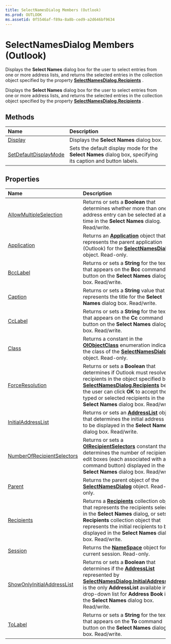 ```yaml
---
title: SelectNamesDialog Members (Outlook)
ms.prod: OUTLOOK
ms.assetid: 0f5546af-f89a-8a8b-ced9-a2d646bf9634
---
```



# SelectNamesDialog Members (Outlook)
Displays the  **Select Names** dialog box for the user to select entries from one or more address lists, and returns the selected entries in the collection object specified by the property **[SelectNamesDialog.Recipients](selectnamesdialog-recipients-property-outlook.md)** .

Displays the  **Select Names** dialog box for the user to select entries from one or more address lists, and returns the selected entries in the collection object specified by the property **[SelectNamesDialog.Recipients](selectnamesdialog-recipients-property-outlook.md)** .


## Methods



|**Name**|**Description**|
|:-----|:-----|
|[Display](selectnamesdialog-display-method-outlook.md)|Displays the  **Select Names** dialog box.|
|[SetDefaultDisplayMode](selectnamesdialog-setdefaultdisplaymode-method-outlook.md)|Sets the default display mode for the  **Select Names** dialog box, specifying its caption and button labels.|

## Properties



|**Name**|**Description**|
|:-----|:-----|
|[AllowMultipleSelection](selectnamesdialog-allowmultipleselection-property-outlook.md)|Returns or sets a  **Boolean** that determines whether more than one address entry can be selected at a time in the **Select Names** dialog. Read/write.|
|[Application](selectnamesdialog-application-property-outlook.md)|Returns an  **[Application](application-object-outlook.md)** object that represents the parent application (Outlook) for the **[SelectNamesDialog](selectnamesdialog-object-outlook.md)** object. Read-only.|
|[BccLabel](selectnamesdialog-bcclabel-property-outlook.md)|Returns or sets a  **String** for the text that appears on the **Bcc** command button on the **Select Names** dialog box. Read/write.|
|[Caption](selectnamesdialog-caption-property-outlook.md)|Returns or sets a  **String** value that represents the title for the **Select Names** dialog box. Read/write.|
|[CcLabel](selectnamesdialog-cclabel-property-outlook.md)|Returns or sets a  **String** for the text that appears on the **Cc** command button on the **Select Names** dialog box. Read/write.|
|[Class](selectnamesdialog-class-property-outlook.md)|Returns a constant in the  **[OlObjectClass](olobjectclass-enumeration-outlook.md)** enumeration indicating the class of the **[SelectNamesDialog](selectnamesdialog-object-outlook.md)** object. Read-only.|
|[ForceResolution](selectnamesdialog-forceresolution-property-outlook.md)|Returns or sets a  **Boolean** that determines if Outlook must resolve all recipients in the object specified by **[SelectNamesDialog.Recipients](selectnamesdialog-recipients-property-outlook.md)** before the user can click **OK** to accept the typed or selected recipients in the **Select Names** dialog box. Read/write.|
|[InitialAddressList](selectnamesdialog-initialaddresslist-property-outlook.md)|Returns or sets an  **[AddressList](addresslist-object-outlook.md)** object that determines the initial address list to be displayed in the **Select Names** dialog box. Read/write.|
|[NumberOfRecipientSelectors](selectnamesdialog-numberofrecipientselectors-property-outlook.md)|Returns or sets a  **[OlRecipientSelectors](olrecipientselectors-enumeration-outlook.md)** constant that determines the number of recipient edit boxes (each associated with a command button) displayed in the **Select Names** dialog box. Read/write.|
|[Parent](selectnamesdialog-parent-property-outlook.md)|Returns the parent object of the  **[SelectNamesDialog](selectnamesdialog-object-outlook.md)** object. Read-only.|
|[Recipients](selectnamesdialog-recipients-property-outlook.md)|Returns a  **[Recipients](recipients-object-outlook.md)** collection object that represents the recipients selected in the **Select Names** dialog, or sets a **Recipients** collection object that represents the initial recipients to be displayed in the **Select Names** dialog box. Read/write.|
|[Session](selectnamesdialog-session-property-outlook.md)|Returns the  **[NameSpace](namespace-object-outlook.md)** object for the current session. Read-only.|
|[ShowOnlyInitialAddressList](selectnamesdialog-showonlyinitialaddresslist-property-outlook.md)|Returns or sets a  **Boolean** that determines if the **[AddressList](addresslist-object-outlook.md)** represented by **[SelectNamesDialog.InitialAddressList](selectnamesdialog-initialaddresslist-property-outlook.md)** is the only **AddressList** available in the drop-down list for **Address Book** in the **Select Names** dialog box. Read/write.|
|[ToLabel](selectnamesdialog-tolabel-property-outlook.md)|Returns or sets a  **String** for the text that appears on the **To** command button on the **Select Names** dialog box. Read/write.|

